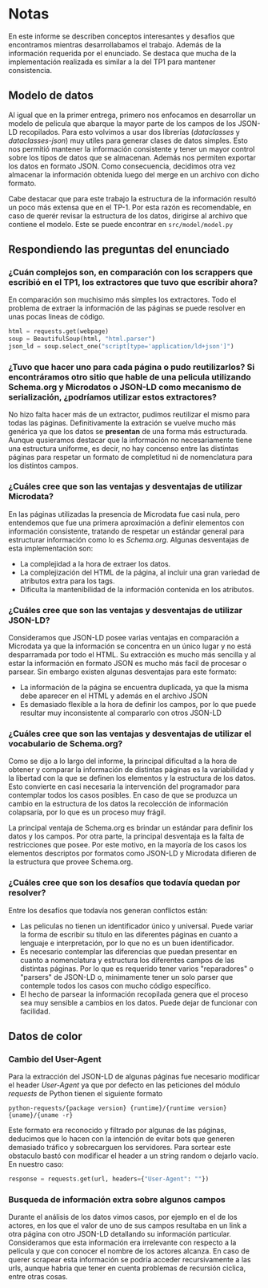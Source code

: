 # Notas

En este informe se describen conceptos interesantes y desafios que encontramos mientras desarrollabamos el trabajo. Además de la información requerida por el enunciado. Se destaca que mucha de la implementación realizada es similar a la del TP1 para mantener consistencia.

## Modelo de datos
Al igual que en la primer entrega, primero nos enfocamos en desarrollar un modelo de pelicula que abarque la mayor parte de los campos de los JSON-LD recopilados. Para esto volvimos a usar dos librerías (_dataclasses_ y _dataclasses-json_) muy utiles para generar clases de datos simples. Esto nos permitió mantener la información consistente y tener un mayor control sobre los tipos de datos que se almacenan. Además nos permiten exportar los datos en formato JSON. Como consecuencia, decidimos otra vez almacenar la información obtenida luego del merge en un archivo con dicho formato.

Cabe destacar que para este trabajo la estructura de la información resultó un poco más extensa que en el TP-1. Por esta razón es recomendable, en caso de querér revisar la estructura de los datos, dirigirse al archivo que contiene el modelo. Este se puede encontrar en `src/model/model.py`

## Respondiendo las preguntas del enunciado

### ¿Cuán complejos son, en comparación con los scrappers que escribió en el TP1, los extractores que tuvo que escribir ahora?

En comparación son muchisimo más simples los extractores. Todo el problema de extraer la información de las páginas se puede resolver en unas pocas lineas de código.

```python
html = requests.get(webpage)
soup = BeautifulSoup(html, "html.parser")
json_ld = soup.select_one("script[type='application/ld+json']")
```

###  ¿Tuvo que hacer uno para cada página o pudo reutilizarlos? Si encontráramos otro sitio que hable de una pelicula utilizando Schema.org y Microdatos o JSON-LD como mecanismo de serialización, ¿podríamos utilizar estos extractores?
No hizo falta hacer más de un extractor, pudimos reutilizar el mismo para todas las páginas. Definitivamente la extración se vuelve mucho más genérica ya que los datos se **presentan** de una forma más estructurada. Aunque qusieramos destacar que la información no necesariamente tiene una estructura uniforme, es decir, no hay concenso entre las distintas páginas para respetar un formato de completitud ni de nomenclatura para los distintos campos.

### ¿Cuáles cree que son las ventajas y desventajas de utilizar Microdata?
En las páginas utilizadas la presencia de Microdata fue casi nula, pero entendemos que fue una primera aproximación a definir elementos con información consistente, tratando de respetar un estándar general para estructurar información como lo es *Schema.org*.
Algunas desventajas de esta implementación son:
- La complejidad a la hora de extraer los datos.
- La complejización del HTML de la página, al incluir una gran variedad de atributos extra para los tags.
- Dificulta la mantenibilidad de la información contenida en los atributos.

### ¿Cuáles cree que son las ventajas y desventajas de utilizar JSON-LD?
Consideramos que JSON-LD posee varias ventajas en comparación a Microdata ya que la información se concentra en un único lugar y no está desparramada por todo el HTML. Su extracción es mucho más sencilla y al estar la información en formato JSON es mucho más facil de procesar o parsear.
Sin embargo existen algunas desventajas para este formato:
- La información de la página se encuentra duplicada, ya que la misma debe aparecer en el HTML y además en el archivo JSON
- Es demasiado flexible a la hora de definir los campos, por lo que puede resultar muy inconsistente al compararlo con otros JSON-LD

### ¿Cuáles cree que son las ventajas y desventajas de utilizar el vocabulario de Schema.org?
Como se dijo a lo largo del informe, la principal dificultad a la hora de obtener y comparar la información de distintas páginas es la variabilidad y la libertad con la que se definen los elementos y la estructura de los datos. Esto convierte en casi necesaria la intervención del programador para contemplar todos los casos posibles. En caso de que se produzca un cambio en la estructura de los datos la recolección de información colapsaría, por lo que es un proceso muy frágil.

La principal ventaja de Schema.org es brindar un estándar para definir los datos y los campos. Por otra parte, la principal desventaja es la falta de restricciones que posee. Por este motivo, en la mayoría de los casos los elementos descriptos por formatos como JSON-LD y Microdata difieren de la estructura que provee Schema.org.

### ¿Cuáles cree que son los desafíos que todavía quedan por resolver?
Entre los desafíos que todavía nos generan conflictos están:
- Las peliculas no tienen un identificador único y universal. Puede variar la forma de escribir su título en las diferentes páginas en cuanto a lenguaje e interpretación, por lo que no es un buen identificador.
- Es necesario contemplar las diferencias que puedan presentar en cuanto a nomenclatura y estructura los diferentes campos de las distintas páginas. Por lo que es requerido tener varios "reparadores" o "parsers" de JSON-LD o, minimamente tener un solo parser que contemple todos los casos con mucho código específico.
- El hecho de parsear la información recopilada genera que el proceso sea muy sensible a cambios en los datos. Puede dejar de funcionar con facilidad.

## Datos de color

### Cambio del User-Agent
Para la extracción del JSON-LD de algunas páginas fue necesario modificar el header *User-Agent* ya que por defecto en las peticiones del módulo *requests* de Python tienen el siguiente formato
```
python-requests/{package version} {runtime}/{runtime version} {uname}/{uname -r}
```
Este formato era reconocido y filtrado por algunas de las páginas, deducimos que lo hacen con la intención de evitar bots que generen demasiado tráfico y sobrecarguen los servidores. Para sortear este obstaculo bastó con modificar el header a un string random o dejarlo vacío. En nuestro caso:
```python
response = requests.get(url, headers={"User-Agent": ""})
```

### Busqueda de información extra sobre algunos campos
Durante el análisis de los datos vimos casos, por ejemplo en el de los actores, en los que el valor de uno de sus campos resultaba en un link a otra página con otro JSON-LD detallando su información particular. Consideramos que esta información era irrelevante con respecto a la pelicula y que con conocer el nombre de los actores alcanza. En caso de querer scrapear esta información se podría acceder recursivamente a las urls, aunque habria que tener en cuenta problemas de recursión ciclica, entre otras cosas.
